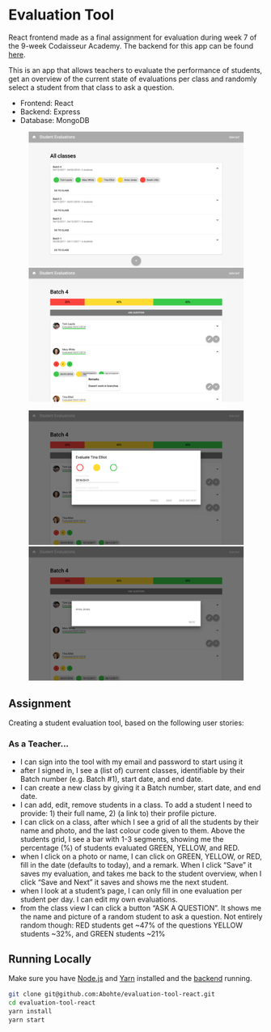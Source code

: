 # Evaluation Tool

React frontend made as a final assignment for evaluation during week 7 of the 9-week Codaisseur Academy. The backend for this app can be found [here](https://github.com/Abohte/evaluation-tool-express).

This is an app that allows teachers to evaluate the performance of students, get an overview of the current state of evaluations per class and randomly select a student from that class to ask a question.

* Frontend: React
* Backend: Express
* Database: MongoDB

<p align="middle">
<img src="src/images/ClassesOverview.png" width="425" />
<img src="src/images/ClassWithStudents.png" width="425" />
</p>
<p align="middle">
<img src="src/images/NewEvaluation.png" width="425" />
<img src="src/images/AskQuestion.png" width="425" />
</p>

## Assignment

Creating a student evaluation tool, based on the following user stories:

### As a Teacher...
- I can sign into the tool with my email and password to start using it
- after I signed in, I see a (list of) current classes, identifiable by their Batch number (e.g. Batch #1), start date, and end date.
- I can create a new class by giving it a Batch number, start date, and end date.
- I can add, edit, remove students in a class. To add a student I need to provide: 1) their full name, 2) (a link to) their profile picture.
- I can click on a class, after which I see a grid of all the students by their name and photo, and the last colour code given to them. Above the students grid, I see a bar with 1-3 segments, showing me the percentage (%) of students evaluated GREEN, YELLOW, and RED.
- when I click on a photo or name, I can click on GREEN, YELLOW, or RED, fill in the date (defaults to today), and a remark. When I click “Save” it saves my evaluation, and takes me back to the student overview, when I click “Save and Next” it saves and shows me the next student.
- when I look at a student’s page, I can only fill in one evaluation per student per day. I can edit my own evaluations.
- from the class view I can click a button “ASK A QUESTION”. It shows me the name and picture of a random student to ask a question. Not entirely random though: RED students get ~47% of the questions YELLOW students ~32%, and GREEN students ~21%

## Running Locally

Make sure you have [Node.js](https://nodejs.org/en/) and [Yarn](https://yarnpkg.com/lang/en/) installed and the [backend](https://github.com/Abohte/evaluation-tool-express) running.

```bash
git clone git@github.com:Abohte/evaluation-tool-react.git
cd evaluation-tool-react
yarn install
yarn start
```
